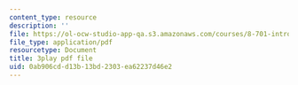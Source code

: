 ```yaml
---
content_type: resource
description: ''
file: https://ol-ocw-studio-app-qa.s3.amazonaws.com/courses/8-701-introduction-to-nuclear-and-particle-physics-fall-2020/0ab906cdd13b13bd2303ea62237d46e2_HynldX56FHI.pdf
file_type: application/pdf
resourcetype: Document
title: 3play pdf file
uid: 0ab906cd-d13b-13bd-2303-ea62237d46e2
---
```

